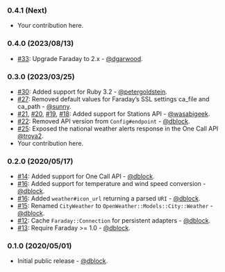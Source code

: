 ### 0.4.1 (Next)

* Your contribution here.

### 0.4.0 (2023/08/13)

* [#33](https://github.com/dblock/open-weather-ruby-client/pull/33): Upgrade Faraday to 2.x - [@dgarwood](https://github.com/dgarwood).

### 0.3.0 (2023/03/25)

* [#30](https://github.com/dblock/open-weather-ruby-client/pull/30): Added support for Ruby 3.2 - [@petergoldstein](https://github.com/petergoldstein).
* [#27](https://github.com/dblock/open-weather-ruby-client/pull/27): Removed default values for Faraday’s SSL settings ca_file and ca_path - [@sunny](https://github.com/sunny).
* [#21](https://github.com/dblock/open-weather-ruby-client/pull/21), [#20](https://github.com/dblock/open-weather-ruby-client/pull/20), [#19](https://github.com/dblock/open-weather-ruby-client/pull/19), [#18](https://github.com/dblock/open-weather-ruby-client/pull/18): Added support for Stations API - [@wasabigeek](https://github.com/wasabigeek).
* [#22](https://github.com/dblock/open-weather-ruby-client/pull/23): Removed API version from `Config#endpoint` - [@dblock](https://github.com/dblock).
* [#25](https://github.com/dblock/open-weather-ruby-client/pull/25): Exposed the national weather alerts response in the One Call API [@troya2](https://github.com/troya2).
* Your contribution here.

### 0.2.0 (2020/05/17)

* [#14](https://github.com/dblock/open-weather-ruby-client/pull/14): Added support for One Call API - [@dblock](https://github.com/dblock).
* [#16](https://github.com/dblock/open-weather-ruby-client/pull/16): Added support for temperature and wind speed conversion - [@dblock](https://github.com/dblock).
* [#16](https://github.com/dblock/open-weather-ruby-client/pull/16): Added `weather#icon_url` returning a parsed `URI` - [@dblock](https://github.com/dblock).
* [#15](https://github.com/dblock/open-weather-ruby-client/pull/15): Renamed `CityWeather` to `OpenWeather::Models::City::Weather` - [@dblock](https://github.com/dblock).
* [#12](https://github.com/dblock/open-weather-ruby-client/pull/12): Cache `Faraday::Connection` for persistent adapters - [@dblock](https://github.com/dblock).
* [#13](https://github.com/dblock/open-weather-ruby-client/pull/13): Require Faraday >= 1.0 - [@dblock](https://github.com/dblock).

### 0.1.0 (2020/05/01)

* Initial public release - [@dblock](https://github.com/dblock).
